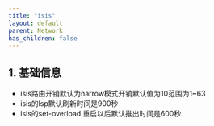 ```yaml
---
title: "isis"
layout: default
parent: Network
has_children: false
---
```




## 1. 基础信息

- isis路由开销默认为narrow模式开销默认值为10范围为1~63
- isis的lsp默认刷新时间是900秒
- isis的set-overload 重启以后默认推出时间是600秒